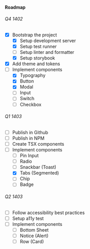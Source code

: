 #### Roadmap

###### Q4 1402

- [x] Bootstrap the project
  - [x] Setup development server
  - [x] Setup test runner
  - [ ] Setup linter and formatter
  - [x] Setup storybook
- [x] Add theme and tokens
- [ ] Implement components
  - [x] Typography
  - [x] Button
  - [x] Modal
  - [ ] Input
  - [ ] Switch
  - [ ] Checkbox

###### Q1 1403

- [ ] Publish in Github
- [ ] Publish in NPM
- [ ] Create TSX components
- [ ] Implement components
  - [ ] Pin Input
  - [ ] Radio
  - [ ] Snackbar (Toast)
  - [x] Tabs (Segmented)
  - [ ] Chip
  - [ ] Badge

###### Q2 1403

- [ ] Follow accessibility best practices
- [ ] Setup a11y test
- [ ] Implement components
  - [ ] Bottom Sheet
  - [ ] Notice (Alert)
  - [ ] Row (Card)
